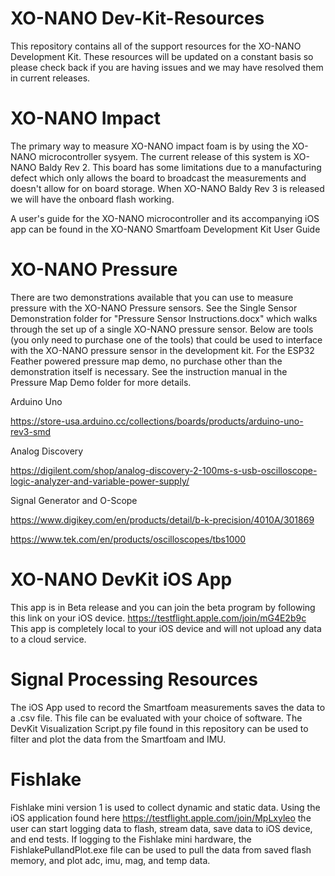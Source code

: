# XO-NANO Dev-Kit-Resources
This repository contains all of the support resources for the XO-NANO Development Kit. These resources will be updated on a constant basis so please check back if you are having issues and we may have resolved them in current releases.

# XO-NANO Impact
The primary way to measure XO-NANO impact foam is by using the XO-NANO microcontroller sysyem. The current release of this system is XO-NANO Baldy Rev 2. This board has some limitations due to a manufacturing defect which only allows the board to broadcast the measurements and doesn't allow for on board storage. When XO-NANO Baldy Rev 3 is released we will have the onboard flash working.

A user's guide for the XO-NANO microcontroller and its accompanying iOS app can be found in the XO-NANO Smartfoam Development Kit User Guide

# XO-NANO Pressure
There are two demonstrations available that you can use to measure pressure with the XO-NANO Pressure sensors. See the Single Sensor Demonstration folder for "Pressure Sensor Instructions.docx" which walks through the set up of a single XO-NANO pressure sensor. Below are tools (you only need to purchase one of the tools) that could be used to interface with the XO-NANO pressure sensor in the development kit. For the ESP32 Feather powered pressure map demo, no purchase other than the demonstration itself is necessary. See the instruction manual in the Pressure Map Demo folder for more details.

Arduino Uno

https://store-usa.arduino.cc/collections/boards/products/arduino-uno-rev3-smd

Analog Discovery

https://digilent.com/shop/analog-discovery-2-100ms-s-usb-oscilloscope-logic-analyzer-and-variable-power-supply/

Signal Generator and O-Scope

https://www.digikey.com/en/products/detail/b-k-precision/4010A/301869

https://www.tek.com/en/products/oscilloscopes/tbs1000


# XO-NANO DevKit iOS App
This app is in Beta release and you can join the beta program by following this link on your iOS device. https://testflight.apple.com/join/mG4E2b9c This app is completely local to your iOS device and will not upload any data to a cloud service.

# Signal Processing Resources
The iOS App used to record the Smartfoam measurements saves the data to a .csv file. This file can be evaluated with your choice of software. The DevKit Visualization Script.py file found in this repository can be used to filter and plot the data from the Smartfoam and IMU.

# Fishlake
Fishlake mini version 1 is used to collect dynamic and static data. Using the iOS application found here https://testflight.apple.com/join/MpLxyleo the user can start logging data to flash, stream data, save data to iOS device, and end tests. If logging to the Fishlake mini hardware, the FishlakePullandPlot.exe file can be used to pull the data from saved flash memory, and plot adc, imu, mag, and temp data.
